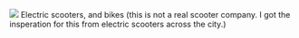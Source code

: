 ![]([https://github.com/jasjs1/CODEProjects/blob/1847d8a0d84cb7de61247ecadb8b3060e3501abf/assets/GITHUB-READMEIMAGE.png](https://github.com/jasjs1/bolt/blob/main/logos/Bolt-Logo-Text.png))
Electric scooters, and bikes
(this is not a real scooter company. I got the insperation for this from electric scooters across the city.)

